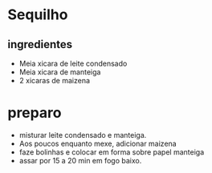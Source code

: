 # Sequilho

## ingredientes

- Meia xicara de leite condensado
- Meia xicara de manteiga
- 2 xicaras de maizena

# preparo

- misturar leite condensado e manteiga.
- Aos poucos enquanto mexe, adicionar maizena
- faze bolinhas e colocar em forma sobre papel manteiga
- assar por 15 a 20 min em fogo baixo.